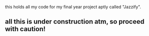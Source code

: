 this holds all my code for my final year project aptly called "Jazzify".

## all this is under construction atm, so proceed with caution!
